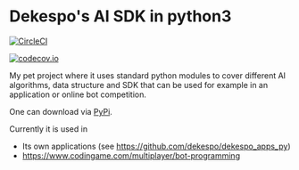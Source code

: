 # Dekespo's AI SDK in python3

[![CircleCI](https://circleci.com/gh/dekespo/dekespo_ai_sdk_py/tree/master.svg?style=svg)](https://circleci.com/gh/dekespo/dekespo_ai_sdk_py/tree/master)

[![codecov.io](https://codecov.io/gh/dekespo/dekespo_ai_sdk_py/branch/master/graph/badge.svg?branch=master)](https://codecov.io/gh/dekespo/dekespo_ai_sdk_py?branch=master)

My pet project where it uses standard python modules to cover different AI algorithms, data structure and SDK that can be used for example in an application or online bot competition.

One can download via [PyPi](https://pypi.org/project/dekespo-ai-sdk/).

Currently it is used in
- Its own applications (see https://github.com/dekespo/dekespo_apps_py)
- https://www.codingame.com/multiplayer/bot-programming
